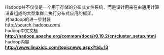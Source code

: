 Hadoop并不仅仅是一个用于存储的分布式文件系统，而是设计用来在由通用计算设备组成的大型集群上执行分布式应用的框架。<br />
对hadoop的进一步封装<br />
http://search-hadoop.com/<br />
hadoop中文文档<br />
<b>
<a href='http://hadoop.apache.org/common/docs/r0.19.2/cn/cluster_setup.html'><a href='http://hadoop.apache.org/common/docs/r0.19.2/cn/cluster_setup.html'>http://hadoop.apache.org/common/docs/r0.19.2/cn/cluster_setup.html</a></a>
</b>
<br />
hadoop内容<br />
<b>
<a href='http://www.linuxidc.com/topicnews.aspx?tid=13'><a href='http://www.linuxidc.com/topicnews.aspx?tid=13'>http://www.linuxidc.com/topicnews.aspx?tid=13</a></a>
</b>